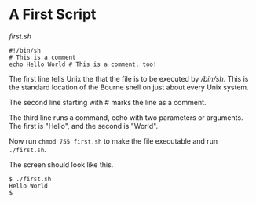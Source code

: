 # A First Script

_first.sh_

```
#!/bin/sh
# This is a comment
echo Hello World # This is a comment, too!
```

The first line tells Unix the that the file is to be executed by _/bin/sh_. This is the standard location of the Bourne
shell on just about every Unix system.

The second line starting with \# marks the line as a comment.

The third line runs a command, echo with two parameters or arguments. The first is "Hello", and the second is "World".

Now run `chmod 755 first.sh` to make the file executable and run `./first.sh`.

The screen should look like this.

```
$ ./first.sh
Hello World
$
```
